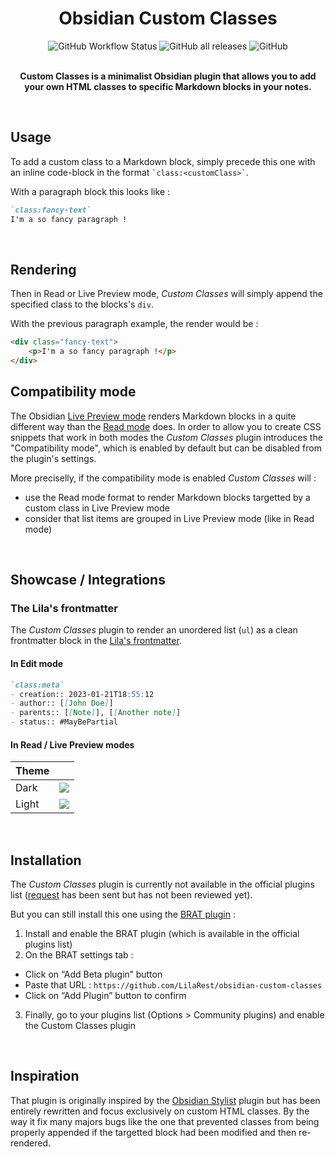<h1 align="center">Obsidian Custom Classes</h1>

<div align="center">
	<img alt="GitHub Workflow Status" src="https://img.shields.io/github/actions/workflow/status/LilaRest/obsidian-custom-classes/ci-cd.yml">
	<img alt="GitHub all releases" src="https://img.shields.io/github/downloads/LilaRest/obsidian-custom-classes/total?color=%23ddccee">
	<img alt="GitHub" src="https://img.shields.io/github/license/LilaRest/obsidian-custom-classes?color=%235588ff">
</div>

<br>

<p align="center"><b>Custom Classes is a minimalist Obsidian plugin that allows you to add<br>your own HTML classes to specific Markdown blocks in your notes.</b></p>

<br>

## Usage
To add a custom class to a Markdown block, simply precede this one with an inline code-block in the format <code>\`class:\<customClass\>\`</code>.

With a paragraph block this looks like :
```markdown
`class:fancy-text`
I'm a so fancy paragraph !
```
	
<br>
	
## Rendering
Then in Read or Live Preview mode, _Custom Classes_ will simply append the specified class to the blocks's `div`.

With the previous paragraph example, the render would be :
```html
<div class="fancy-text">
	<p>I'm a so fancy paragraph !</p>
</div>
```
	
## Compatibility mode
The Obsidian [Live Preview mode]() renders Markdown blocks in a quite different way than the [Read mode]() does. In order to allow you to create CSS snippets that work in both modes the _Custom Classes_ plugin introduces the "Compatibility mode", which is enabled by default but can be disabled from the plugin's settings.
	
More preciselly, if the compatibility mode is enabled _Custom Classes_ will :
- use the Read mode format to render Markdown blocks targetted by a custom class in Live Preview mode
- consider that list items are grouped in Live Preview mode (like in Read mode)
	
<br>

## Showcase / Integrations

### The Lila's frontmatter
The _Custom Classes_ plugin to render an unordered list (`ul`) as a clean frontmatter block in the [Lila's frontmatter](https://forum.obsidian.md/t/a-frontmatter-that-finally-supports-links-lilas-frontmatter/53087).
	
#### In Edit mode
```markdown
`class:meta`
- creation:: 2023-01-21T18:55:12
- author:: [[John Doe]]
- parents:: [[Note]], [[Another note]]
- status:: #MayBePartial
```
	
#### In Read / Live Preview modes
| Theme | |
| -- | -- |
| Dark | ![](https://forum.obsidian.md/uploads/default/original/3X/1/4/1418a3659b033fcf8d925105d6a3da3c6b9984fc.gif) |
| Light | ![](https://forum.obsidian.md/uploads/default/original/3X/3/5/35b209dfa79a2b3df13166e9ddd6d1b208480fca.gif) |
	
<br>

## Installation
The _Custom Classes_ plugin is currently not available in the official plugins list ([request](https://github.com/obsidianmd/obsidian-releases/pull/1576) has been sent but has not been reviewed yet).

But you can still install this one using the [BRAT plugin](https://github.com/TfTHacker/obsidian42-brat) :
1) Install and enable the BRAT plugin (which is available in the official plugins list)
2) On the BRAT settings tab :
- Click on “Add Beta plugin” button
- Paste that URL : `https://github.com/LilaRest/obsidian-custom-classes`
- Click on “Add Plugin” button to confirm
3) Finally, go to your plugins list (Options > Community plugins) and enable the Custom Classes plugin


<br>

## Inspiration
That plugin is originally inspired by the [Obsidian Stylist](https://github.com/ixth/obsidian-stylist) plugin but has been entirely rewritten and focus exclusively on custom HTML classes. By the way it fix many majors bugs like the one that prevented classes from being properly appended if the targetted block had been modified and then re-rendered.
